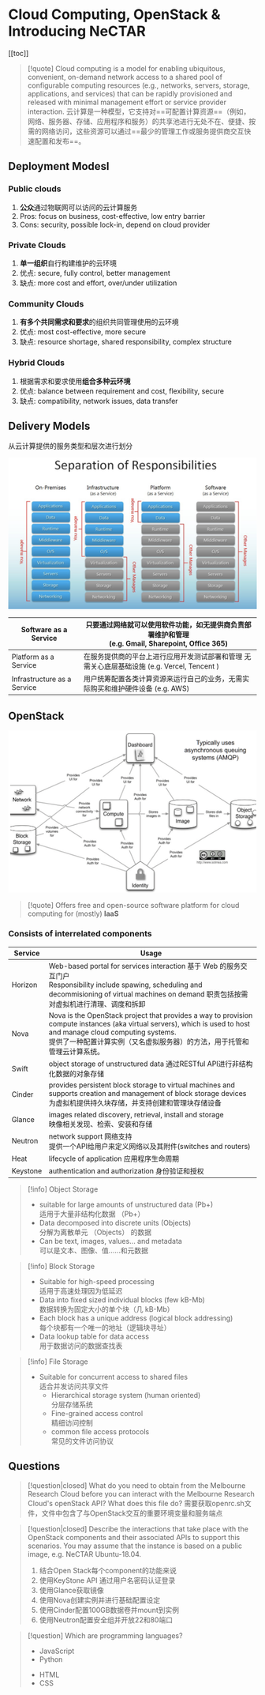# Cloud Computing, OpenStack & Introducing NeCTAR

[[toc]]

> [!quote]
> Cloud computing is a model for  enabling ubiquitous, convenient, on-demand  network access to a shared pool of configurable  computing resources (e.g., networks, servers, storage, applications, and services) that can be  rapidly provisioned and released with minimal management effort or service provider interaction.
> 云计算是一种模型，它支持对==可配置计算资源==（例如，网络、服务器、存储、应用程序和服务）的共享池进行无处不在、便捷、按需的网络访问，这些资源可以通过==最少的管理工作或服务提供商交互快速配置和发布==。
## Deployment Modesl

### Public clouds

1. **公众**通过物联网可以访问的云计算服务
2. Pros: focus on business, cost-effective, low entry barrier
3. Cons: security, possible lock-in, depend on cloud provider

### Private Clouds

1. **单一组织**自行构建维护的云环境
2. 优点: secure, fully control, better management
3. 缺点: more cost and effort, over/under utilization

### Community Clouds

1. **有多个共同需求和要求**的组织共同管理使用的云环境
2. 优点: most cost-effective, more secure
3. 缺点: resource shortage, shared responsibility, complex structure

### Hybrid Clouds

1. 根据需求和要求使用**组合多种云环境**
2. 优点: balance between requirement and cost, flexibility, secure
3. 缺点: compatibility, network issues, data transfer

## Delivery Models

从云计算提供的服务类型和层次进行划分

![](./images/Pasted%20image%2020250618213419.png)


| Software as a Service       | 只要通过网络就可以使用软件功能，如无提供商负责部署维护和管理<br>(e.g. Gmail, Sharepoint, Office 365) |
| --------------------------- | ---------------------------------------------------------------------- |
| Platform as a Service       | 在服务提供商的平台上进行应用开发测试部署和管理 无需关心底层基础设施 (e.g. Vercel, Tencent )             |
| Infrastructure as a Service | 用户统筹配置各类计算资源来运行自己的业务，无需实际购买和维护硬件设备 (e.g. AWS)                          |

## OpenStack

![](./images/Pasted%20image%2020250618215155.png)
> [!quote]
> Offers free and open-source software platform for cloud computing for (mostly) **IaaS**
### Consists of interrelated components

| Service  | Usage                                                                                                                                                                                                      |
| -------- | ---------------------------------------------------------------------------------------------------------------------------------------------------------------------------------------------------------- |
| Horizon  | Web-based portal for services interaction 基于 Web 的服务交互门户<br>Responsibility include spawing, scheduling and decommisioning of virtual machines on demand 职责包括按需对虚拟机进行清理、调度和拆卸                               |
| Nova     | Nova is the OpenStack project that provides a way to provision compute instances (aka virtual servers), which is used to host and manage cloud computing systems.<br>提供了一种配置计算实例（又名虚拟服务器）的方法，用于托管和管理云计算系统。 |
| Swift    | object storage of unstructured data 通过RESTful API进行非结构化数据的对象存储                                                                                                                                             |
| Cinder   | provides persistent block storage to virtual machines and supports creation and management of block storage devices 为虚拟机提供持久块存储，并支持创建和管理块存储设备                                                              |
| Glance   | images related discovery, retrieval, install and storage <br>映像相关发现、检索、安装和存储                                                                                                                               |
| Neutron  | network support 网络支持<br>提供一个API给用户来定义网络以及其附件(switches and routers)                                                                                                                                         |
| Heat     | lifecycle of application 应用程序生命周期                                                                                                                                                                          |
| Keystone | authentication and authorization 身份验证和授权                                                                                                                                                                   |
> [!info] Object Storage
> - suitable for large amounts of unstructured data (Pb+) <br/>适用于大量非结构化数据 （Pb+）
> - Data decomposed into discrete units (Objects) <br/>分解为离散单元 （Objects） 的数据
> - Can be text, images, values... and metadata <br/>可以是文本、图像、值......和元数据

> [!info] Block Storage
> - Suitable for high-speed processing <br/>
>   适用于高速处理因为低延迟
> - Data into fixed sized individual blocks (few kB-Mb) <br/>
>   数据转换为固定大小的单个块（几 kB-Mb）
> - Each block has a unique address (logical block addressing) <br/>
>   每个块都有一个唯一的地址（逻辑块寻址）
> - Data lookup table for data access <br/>
>   用于数据访问的数据查找表

> [!info] File Storage
> - Suitable for concurrent access to shared files <br/> 适合并发访问共享文件
> 	- Hierarchical storage system (human oriented) <br/> 分层存储系统
> 	- Fine-grained access control <br/>精细访问控制
> 	- common file access protocols <br/>常见的文件访问协议

## Questions

> [!question|closed] What do you need to obtain from the Melbourne Research Cloud before you can interact with the Melbourne Research Cloud's openStack API? What does this file do?
> 需要获取openrc.sh文件，文件中包含了与OpenStack交互的重要环境变量和服务端点

> [!question|closed] Describe the interactions that take place with the OpenStack components and their associated APIs to support this scenarios. You may assume that the instance is based on a public image, e.g. NeCTAR Ubuntu-18.04.
> 1. 结合Open Stack每个component的功能来说
> 2. 使用KeyStone API 通过用户名密码认证登录
> 3. 使用Glance获取镜像
> 4. 使用Nova创建实例并进行基础配置设定
> 5. 使用Cinder配置100GB数据卷并mount到实例
> 6. 使用Neutron配置安全组并开放22和80端口

> [!question] Which are programming languages?
> 
> + JavaScript
> + Python  
> - HTML
> - CSS

